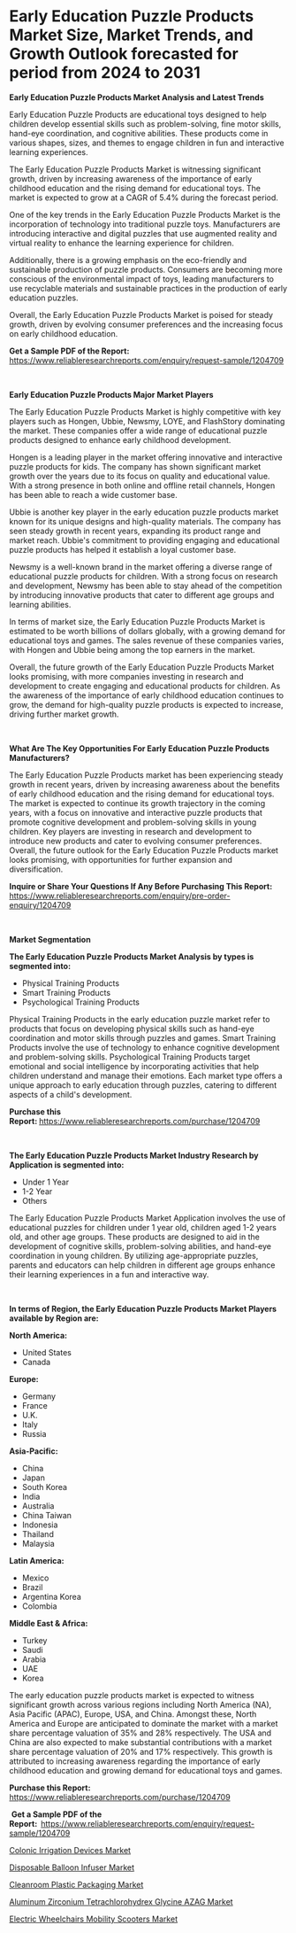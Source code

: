 <p><h1>Early Education Puzzle Products Market Size, Market Trends, and Growth Outlook forecasted for period from 2024 to 2031</h1></p><p><strong>Early Education Puzzle Products Market Analysis and Latest Trends</strong></p>
<p><p>Early Education Puzzle Products are educational toys designed to help children develop essential skills such as problem-solving, fine motor skills, hand-eye coordination, and cognitive abilities. These products come in various shapes, sizes, and themes to engage children in fun and interactive learning experiences.</p><p>The Early Education Puzzle Products Market is witnessing significant growth, driven by increasing awareness of the importance of early childhood education and the rising demand for educational toys. The market is expected to grow at a CAGR of 5.4% during the forecast period.</p><p>One of the key trends in the Early Education Puzzle Products Market is the incorporation of technology into traditional puzzle toys. Manufacturers are introducing interactive and digital puzzles that use augmented reality and virtual reality to enhance the learning experience for children.</p><p>Additionally, there is a growing emphasis on the eco-friendly and sustainable production of puzzle products. Consumers are becoming more conscious of the environmental impact of toys, leading manufacturers to use recyclable materials and sustainable practices in the production of early education puzzles.</p><p>Overall, the Early Education Puzzle Products Market is poised for steady growth, driven by evolving consumer preferences and the increasing focus on early childhood education.</p></p>
<p><strong>Get a Sample PDF of the Report:&nbsp;</strong> <a href="https://www.reliableresearchreports.com/enquiry/request-sample/1204709">https://www.reliableresearchreports.com/enquiry/request-sample/1204709</a></p>
<p>&nbsp;</p>
<p><strong>Early Education Puzzle Products Major Market Players</strong></p>
<p><p>The Early Education Puzzle Products Market is highly competitive with key players such as Hongen, Ubbie, Newsmy, LOYE, and FlashStory dominating the market. These companies offer a wide range of educational puzzle products designed to enhance early childhood development.</p><p>Hongen is a leading player in the market offering innovative and interactive puzzle products for kids. The company has shown significant market growth over the years due to its focus on quality and educational value. With a strong presence in both online and offline retail channels, Hongen has been able to reach a wide customer base.</p><p>Ubbie is another key player in the early education puzzle products market known for its unique designs and high-quality materials. The company has seen steady growth in recent years, expanding its product range and market reach. Ubbie's commitment to providing engaging and educational puzzle products has helped it establish a loyal customer base.</p><p>Newsmy is a well-known brand in the market offering a diverse range of educational puzzle products for children. With a strong focus on research and development, Newsmy has been able to stay ahead of the competition by introducing innovative products that cater to different age groups and learning abilities.</p><p>In terms of market size, the Early Education Puzzle Products Market is estimated to be worth billions of dollars globally, with a growing demand for educational toys and games. The sales revenue of these companies varies, with Hongen and Ubbie being among the top earners in the market.</p><p>Overall, the future growth of the Early Education Puzzle Products Market looks promising, with more companies investing in research and development to create engaging and educational products for children. As the awareness of the importance of early childhood education continues to grow, the demand for high-quality puzzle products is expected to increase, driving further market growth.</p></p>
<p>&nbsp;</p>
<p><strong>What Are The Key Opportunities For Early Education Puzzle Products Manufacturers?</strong></p>
<p><p>The Early Education Puzzle Products market has been experiencing steady growth in recent years, driven by increasing awareness about the benefits of early childhood education and the rising demand for educational toys. The market is expected to continue its growth trajectory in the coming years, with a focus on innovative and interactive puzzle products that promote cognitive development and problem-solving skills in young children. Key players are investing in research and development to introduce new products and cater to evolving consumer preferences. Overall, the future outlook for the Early Education Puzzle Products market looks promising, with opportunities for further expansion and diversification.</p></p>
<p><strong>Inquire or Share Your Questions If Any Before Purchasing This Report:</strong> <a href="https://www.reliableresearchreports.com/enquiry/pre-order-enquiry/1204709">https://www.reliableresearchreports.com/enquiry/pre-order-enquiry/1204709</a></p>
<p>&nbsp;</p>
<p><strong>Market Segmentation</strong></p>
<p><strong>The Early Education Puzzle Products Market Analysis by types is segmented into:</strong></p>
<p><ul><li>Physical Training Products</li><li>Smart Training Products</li><li>Psychological Training Products</li></ul></p>
<p><p>Physical Training Products in the early education puzzle market refer to products that focus on developing physical skills such as hand-eye coordination and motor skills through puzzles and games. Smart Training Products involve the use of technology to enhance cognitive development and problem-solving skills. Psychological Training Products target emotional and social intelligence by incorporating activities that help children understand and manage their emotions. Each market type offers a unique approach to early education through puzzles, catering to different aspects of a child's development.</p></p>
<p><strong>Purchase this Report:&nbsp;</strong><a href="https://www.reliableresearchreports.com/purchase/1204709">https://www.reliableresearchreports.com/purchase/1204709</a></p>
<p>&nbsp;</p>
<p><strong>The Early Education Puzzle Products Market Industry Research by Application is segmented into:</strong></p>
<p><ul><li>Under 1 Year</li><li>1-2 Year</li><li>Others</li></ul></p>
<p><p>The Early Education Puzzle Products Market Application involves the use of educational puzzles for children under 1 year old, children aged 1-2 years old, and other age groups. These products are designed to aid in the development of cognitive skills, problem-solving abilities, and hand-eye coordination in young children. By utilizing age-appropriate puzzles, parents and educators can help children in different age groups enhance their learning experiences in a fun and interactive way.</p></p>
<p>&nbsp;</p>
<p><strong>In terms of Region, the Early Education Puzzle Products Market Players available by Region are:</strong></p>
<p>
    <p> <strong> North America: </strong>
        <ul>
            <li>United States</li>
            <li>Canada</li>
        </ul>
        </p> 
    <p> <strong> Europe: </strong>
        <ul>
            <li>Germany</li>
            <li>France</li>
            <li>U.K.</li>
            <li>Italy</li>
            <li>Russia</li>
        </ul>
        </p> 
    <p> <strong> Asia-Pacific: </strong>
        <ul>
            <li>China</li>
            <li>Japan</li>
            <li>South Korea</li>
            <li>India</li>
            <li>Australia</li>
            <li>China Taiwan</li>
            <li>Indonesia</li>
            <li>Thailand</li>
            <li>Malaysia</li>
        </ul>
        </p> 
    <p> <strong> Latin America: </strong>
        <ul>
            <li>Mexico</li>
            <li>Brazil</li>
            <li>Argentina Korea</li>
            <li>Colombia</li>
        </ul>
        </p> 
    <p> <strong> Middle East & Africa: </strong>
        <ul>
            <li>Turkey</li>
            <li>Saudi</li>
            <li>Arabia</li>
            <li>UAE</li>
            <li>Korea</li>
        </ul>
    </p>
    </p>
<p><p>The early education puzzle products market is expected to witness significant growth across various regions including North America (NA), Asia Pacific (APAC), Europe, USA, and China. Amongst these, North America and Europe are anticipated to dominate the market with a market share percentage valuation of 35% and 28% respectively. The USA and China are also expected to make substantial contributions with a market share percentage valuation of 20% and 17% respectively. This growth is attributed to increasing awareness regarding the importance of early childhood education and growing demand for educational toys and games.</p></p>
<p><strong>Purchase this Report: </strong><a href="https://www.reliableresearchreports.com/purchase/1204709">https://www.reliableresearchreports.com/purchase/1204709</a></p>
<p>&nbsp;<strong>Get a Sample PDF of the Report:&nbsp;&nbsp;</strong><a href="https://www.reliableresearchreports.com/enquiry/request-sample/1204709">https://www.reliableresearchreports.com/enquiry/request-sample/1204709</a></p>
<p><strong></strong></p>
<p><p><a href="https://medium.com/@carolclarkson766/colonic-irrigation-devices-market-size-cagr-trends-2024-2030-aeee6249e11e">Colonic Irrigation Devices Market</a></p><p><a href="https://medium.com/@carolclarkson766/disposable-balloon-infuser-market-trends-forecast-and-competitive-analysis-to-2031-3dfb2ad7b31e">Disposable Balloon Infuser Market</a></p><p><a href="https://github.com/Airanohannonzb68e5pb53oc1/Market-Research-Report-List-1/blob/main/cleanroom-plastic-packaging-market.md">Cleanroom Plastic Packaging Market</a></p><p><a href="https://github.com/fiixsa/Market-Research-Report-List-1/blob/main/aluminum-zirconium-tetrachlorohydrex-glycine-azag-market.md">Aluminum Zirconium Tetrachlorohydrex Glycine AZAG Market</a></p><p><a href="https://medium.com/@carolclarkson766/electric-wheelchairs-mobility-scooters-market-analysis-and-sze-forecasted-for-period-from-2024-to-87cbc5c81c57">Electric Wheelchairs Mobility Scooters Market</a></p></p>